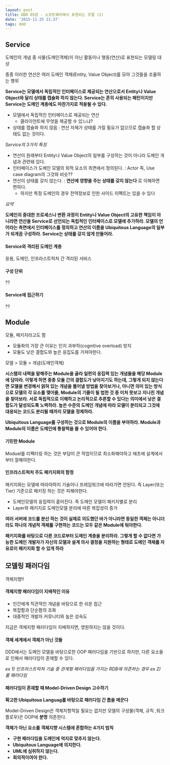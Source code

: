 ```yaml
---
layout: post
title: DDD 05장 - 소프트웨어에서 표현되는 모델 (2)
date: '2015-11-25 21:37'
tags: ddd
---
```


## Service

도메인의 개념 중 사물(도메인객체)이 아닌 활동이나 행동(연산)로 표현되는 모델링 대상

종종 이러한 연산은 여러 도메인 객체(Entity, Value Object)를 모아 그것들을 조율하는 행위

**Service는 모델에서 독립적인 인터페이스로 제공되는 연산으로서 Entity나 Value Object와 달리 상태를 캡슐화 하지 않는다.
Service는 흔히 사용되는 패턴이지만 Service는 도메인 계층에도 마찬가지로 적용될 수 있다.**

- 모델에서 독립적인 인터페이스로 제공되는 연산
  - 클라이언트에 무엇을 제공할 수 있느냐?
- 상태를 캡슐화 하지 않음 : 연산 자체가 상태를 가질 필요가 없으므로 캡슐화 할 상태도 없는 것이다.

*Service의 3가지 특징*

- 연산이 원래부터 Entity나 Value Object의 일부를 구성하는 것이 아니라 도메인 개념과 관련돼 있다.
- 인터페이스가 도메인 모델의 외적 요소의 측면에서 정의된다. : Actor 즉, Use case diagram의 그것와 비슷??
- 연산이 상태를 갖지 않는다. : **연산에 영향을 주는 상태를 갖지 않는다** 로 이해하면 편하다.
  - 하지만 특정 도메인의 경우 전역정보로 인한 사이드 이펙트는 있을 수 있다

*요약*

**도메인의 중대한 프로세스나 변환 과정이 Entity나 Value Object의 고유한 책임이 아니라면 연산을 Service로 선언되는 독립적인 인터페이스로 모델에 추가하라.
모델의 언어라는 측면에서 인터페이스를 정의하고 연산의 이름을 Ubiquitous Language의 일부가 되게끔 구성하라.
Service는 상태를 갖지 않게 만들어라.**

#### Service와 격리된 도메인 계층

응용, 도메인, 인프라스트럭처 간 격리된 서비스

#### 구성 단위
??

#### Service에 접근하기
??

## Module

모듈, 패키지라고도 함

- 모듈화의 가장 큰 이유는 인지 과부하(cognitive overload) 방지
- 모듈도 낮은 결합도와 높은 응집도를 가져야한다.

모델 > 모듈 > 개념(도메인객체)

**시스템의 내력을 말해주는 Module을 골라 일련의 응집력 있는 개념들을 해당 Module에 담아라.
이렇게 하면 종종 모듈 간의 결합도가 낮아지기도 하는데, 그렇게 되지 않는다면 모델을 변경해서 얽혀 있는 개념을 풀어낼 방법을 찾아보거나,
아니면 의미 있는 방식으로 모델의 각 요소를 맺어줄, Module의 기줄이 될 법한 것 중 미처 못보고 지나친 개념을 찾아보라.
서로 독립적으로 이해하고 논리적으로 추론할 수 있다는 의미에서 낮은 결합도가 달성되도록 노력하라.
높은 수준의 도메인 개념에 따라 모델이 분리되고 그것에 대응되는 코드도 분리될 때까지 모델을 정제하라.**

**Ubiquitous Language를 구성하는 것으로 Module의 이름을 부여하라.
Module과 Module의 이름은 도메인에 통찰력을 줄 수 있어야 한다.**

#### 기민한 Module

Moduel를 리팩터링 하는 것은 부담이 큰 작업이므로 최소화해야하고 애초에 설계에서 부터 잘해야한다.

#### 인프라스트럭처 주도 패키지화의 함정

패키지화는 모델에 따라야하지 기술이나 프레임워크에 따라가면 안된다. 즉 Layer(또는 Tier) 기준으로 패키징 하는 것은 피해야한다.

- 도메인모델의 응집력이 흩어진다. 즉 도메인 모델이 패키지별로 분리
- Layer와 패키지로 도메인모델 분리에 따른 복잡성이 증가

**여러 서버에 코드를 분산 하는 것이 실제로 의도했던 바가 아니라면 동일한 객체는 아니더라도
하나의 개념적 객체를 구현하는 코드는 모두 같은 Module에 둬야한다.**

**패키지화를 바탕으로 다른 코드로부터 도메인 계층을 분리하라.
그렇게 할 수 없다면 가능한 도메인 개발자가 자신의 모델과 설계 의사 결정을 지원하는 형태로 도메인 객체를 자유로이 패키지화 할 수 있게 하라**

## 모델링 패러다임

객체지향!!

#### 객체지향 패러다임이 지배적인 이유

- 인간에게 직관적인 개념을 바탕으로 한 쉬운 접근
- 복잡함과 단순함의 조화
- 대중적인 개발자 커뮤니티와 높은 성숙도

지금은 객체지향 패러다임이 지배하지면, 영원하지는 않을 것이다.

#### 객체 세계에서 객체가 아닌 것들

DDD에서는 도메인 모델을 바탕으로한 OOP 패러다임을 기반으로 하지만, 다른 요소들로 인해서 패러다임이 혼재할 수 있다.

*ex 1) 인프라스트럭쳐 기술 중 관계형 패러다임을 가지는 RDB에 의존하는 경우*
*ex 2) 룰 패러다임*

#### 패러다임이 혼재할 때 Model-Driven Design 고수하기

**확고한 Ubiquitous Languag를 바탕으로 패러다임 간 틈을 메꾼다**

Model-Driven Design은 객체지향적일 필요는 없지만 모델의 구성물(객체, 규칙 ,워크플로우)은 OOP에 **분명** 의존한다.

**객체가 아닌 요소를 객체지향 시스템에 혼합하는 4가지 법칙**

- **구현 패러다임을 도메인에 억지로 맞추지 않는다.**
- **Ubiquitous Language에 의지한다.**
- **UML에 심취하지 않는다.**
- **회의적이여야 한다.**

